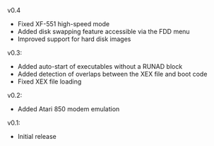 v0.4
- Fixed XF-551 high-speed mode
- Added disk swapping feature accessible via the FDD menu
- Improved support for hard disk images

v0.3:
- Added auto-start of executables without a RUNAD block
- Added detection of overlaps between the XEX file and boot code
- Fixed XEX file loading

v0.2:
- Added Atari 850 modem emulation

v0.1:
- Initial release
